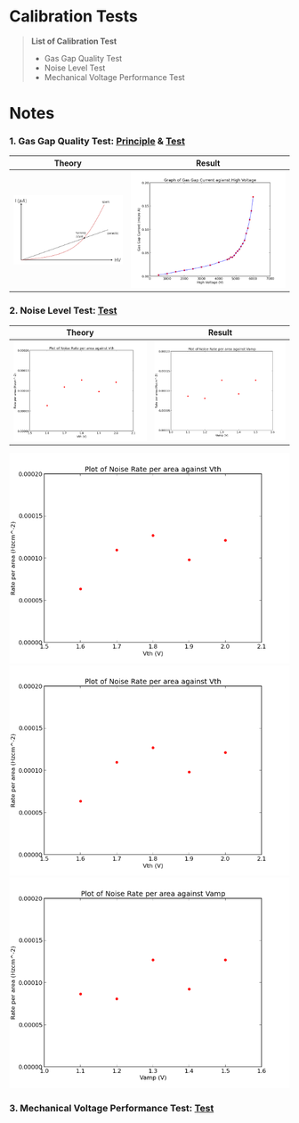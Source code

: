 
# Calibration Tests 

>**List of Calibration Test** 
>- Gas Gap Quality Test 
>- Noise Level Test
>- Mechanical Voltage Performance Test

# Notes 
### 1. Gas Gap Quality Test: [Principle](https://shaded-cannon-4d7.notion.site/Learn-Gas-Gap-04f384bfa2c143748c259351f59768c2?pvs=4) & [Test](https://shaded-cannon-4d7.notion.site/Test-Gas-Gap-Quality-Test-b9c7e58ddda847bc957e0ed51c9f5145?pvs=4)

| Theory  | Result  |
| ----------- | ----------- |
| ![Example](/Asset/gas_gap_current.png)      | ![Example](/Asset/gas_gap_current_result.png)        |



### 2. Noise Level Test:  [Test](https://shaded-cannon-4d7.notion.site/Test-Discriminator-Signal-Noise-Rate-Test-a505814942d44bcf8482d070c67bea43?pvs=4)


| Theory  | Result  |
| ----------- | ----------- |
| ![Result](/Asset/noise_Vth_result.png)| ![Result](/Asset/noise_Vamp_result.png) |

![Result](/Asset/noise_Vth_result.png)
![Example](/Asset/noise_Vth_result.png)
![Example](/Asset/noise_Vamp_result.png)


### 3. Mechanical Voltage Performance Test: [Test](https://shaded-cannon-4d7.notion.site/Test-Voltage-Performance-Test-with-different-orientation-dac92808290d457ab436c18fa09304cf?pvs=4)